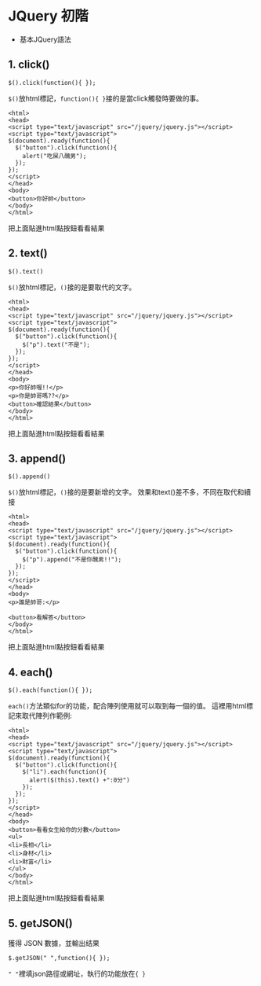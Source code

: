 # JQuery 初階

* 基本JQuery語法

## 1. click()

`$().click(function(){ });`

`$()`放html標記，`function(){ }`接的是當click觸發時要做的事。

```
<html>
<head>
<script type="text/javascript" src="/jquery/jquery.js"></script>
<script type="text/javascript">
$(document).ready(function(){
  $("button").click(function(){
    alert("吃屎八醜男");
  });
});
</script>
</head>
<body>
<button>你好帥</button>
</body>
</html>
```
把上面貼進html點按鈕看看結果

## 2. text()

`$().text()`

`$()`放html標記，`()`接的是要取代的文字。

```
<html>
<head>
<script type="text/javascript" src="/jquery/jquery.js"></script>
<script type="text/javascript">
$(document).ready(function(){
  $("button").click(function(){
    $("p").text("不是");
  });
});
</script>
</head>
<body>
<p>你好帥喔!!</p>
<p>你是帥哥嗎??</p>
<button>確認結果</button>
</body>
</html>
```
把上面貼進html點按鈕看看結果

## 3. append()

`$().append()`

`$()`放html標記，`()`接的是要新增的文字。
效果和text()差不多，不同在取代和續接

```
<html>
<head>
<script type="text/javascript" src="/jquery/jquery.js"></script>
<script type="text/javascript">
$(document).ready(function(){
  $("button").click(function(){
    $("p").append("不是你醜男!!");
  });
});
</script>
</head>
<body>
<p>誰是帥哥:</p>

<button>看解答</button>
</body>
</html>
```
把上面貼進html點按鈕看看結果

## 4. each()

`$().each(function(){ });`

`each()`方法類似for的功能，配合陣列使用就可以取到每一個的值。
這裡用html標記來取代陣列作範例:

```
<html>
<head>
<script type="text/javascript" src="/jquery/jquery.js"></script>
<script type="text/javascript">
$(document).ready(function(){
  $("button").click(function(){
    $("li").each(function(){
      alert($(this).text() +":0分")
    });
  });
});
</script>
</head>
<body>
<button>看看女生給你的分數</button>
<ul>
<li>長相</li>
<li>身材</li>
<li>財富</li>
</ul>
</body>
</html>
```
把上面貼進html點按鈕看看結果

## 5. getJSON()

獲得 JSON 數據，並輸出结果

`$.getJSON(" ",function(){ });`

`" "`裡填json路徑或網址，執行的功能放在`{ }`

